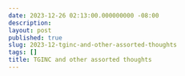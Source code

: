 ```yaml
---
date: 2023-12-26 02:13:00.000000000 -08:00
description:
layout: post
published: true
slug: 2023-12-tginc-and-other-assorted-thoughts
tags: []
title: TGINC and other assorted thoughts
---
```

